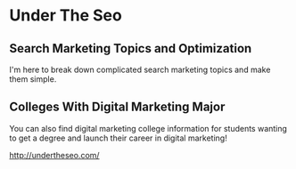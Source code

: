 # Under The Seo
## Search Marketing Topics and Optimization
I'm here to break down complicated search marketing topics and make them simple.
## Colleges With Digital Marketing Major
You can also find digital marketing college information for students wanting to get a degree and launch their career in digital marketing!

http://undertheseo.com/
